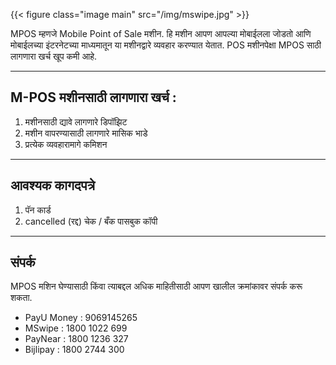 
{{< figure class="image main" src="/img/mswipe.jpg" >}}

MPOS म्हणजे Mobile Point of Sale मशीन. हि मशीन आपण आपल्या मोबाईलला जोडतो आणि मोबाईलच्या इंटरनेटच्या माध्यमातून या मशीनद्वारे व्यवहार करण्यात येतात. POS मशीनपेक्षा MPOS साठी लागणारा खर्च खूप कमी आहे.

---

## M-POS मशीनसाठी लागणारा खर्च : 

1. मशीनसाठी द्यावे लागणारे डिपॉझिट 
2. मशीन वापरण्यासाठी लागणारे मासिक भाडे 
3. प्रत्येक व्यवहारामागे कमिशन 

---
## आवश्यक  कागदपत्रे

1. पॅन कार्ड 
2. cancelled (रद्द) चेक / बँक पासबुक कॉपी 

---

## संपर्क

MPOS मशिन घेण्यासाठी किंवा त्याबद्दल अधिक माहितीसाठी आपण खालील क्रमांकावर संपर्क करू शकता. 

- PayU Money : 9069145265
- MSwipe : 1800 1022 699
- PayNear : 1800 1236 327
- Bijlipay : 1800 2744 300